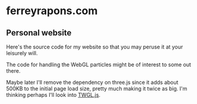 # ferreyrapons.com
## Personal website

Here's the source code for my website so that you may peruse it at your leisurely will.

The code for handling the WebGL particles might be of interest to some out there.

Maybe later I'll remove the dependency on three.js since it adds about 500KB to the 
initial page load size, pretty much making it twice as big. I'm thinking perhaps I'll
look into [TWGL.js](https://twgljs.org/).
